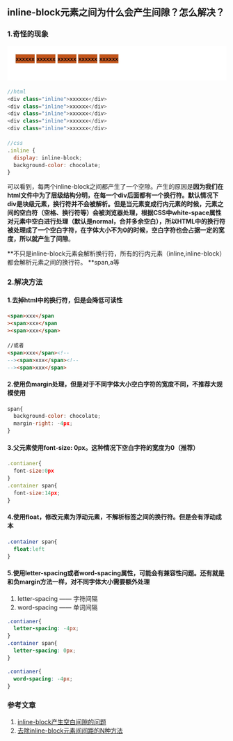 ## inline-block元素之间为什么会产生间隙？怎么解决？
### 1.奇怪的现象
![inlineblockblank01.jpg](./images/inlineblockblank01.jpg)

```js
//html
<div class="inline">xxxxxx</div>
<div class="inline">xxxxxx</div>
<div class="inline">xxxxxx</div>
<div class="inline">xxxxxx</div>
<div class="inline">xxxxxx</div>

//css
.inline {
  display: inline-block;
  background-color: chocolate;
}
```
可以看到，每两个inline-block之间都产生了一个空隙。产生的原因是**因为我们在html文件中为了层级结构分明，在每一个div后面都有一个换行符。默认情况下div是块级元素，换行符并不会被解析。但是当元素变成行内元素的时候，元素之间的空白符（空格、换行符等）会被浏览器处理，根据CSS中white-space属性对元素中空白进行处理（默认是normal，合并多余空白），所以HTML中的换行符被处理成了一个空白字符，在字体大小不为0的时候，空白字符也会占据一定的宽度，所以就产生了间隙**。

**不只是inline-block元素会解析换行符，所有的行内元素（inline,inline-block）都会解析元素之间的换行符。 **span,a等

### 2.解决方法
#### 1.去掉html中的换行符，但是会降低可读性
```html
<span>xxx</span
><span>xxx</span
><span>xxx</span>

//或者
<span>xxx</span><!--
--><span>xxx</span><!--
--><span>xxx</span>
```

#### 2.使用负margin处理，但是对于不同字体大小空白字符的宽度不同，不推荐大规模使用
```js
span{
  background-color: chocolate;
  margin-right: -4px;
}
```


#### 3.父元素使用font-size: 0px。这种情况下空白字符的宽度为0（推荐）
```js
.contianer{
  font-size:0px
}
.container span{
  font-size:14px;
}
```

#### 4.使用float，修改元素为浮动元素，不解析标签之间的换行符。但是会有浮动成本

```css
.container span{
  float:left
}
```

#### 5.使用letter-spacing或者word-spacing属性，可能会有兼容性问题。还有就是和负margin方法一样，对不同字体大小需要额外处理

1. letter-spacing —— 字符间隔
2. word-spacing —— 单词间隔

```css
.contianer{
  letter-spacing: -4px;
}
.container span{
  letter-spacing: 0px;
}
```

```css
.contianer{
  word-spacing: -4px;
}
```

### 参考文章
1. [inline-block产生空白间隙的问题](https://www.cnblogs.com/erduyang/p/5341953.html)
2. [去除inline-block元素间间距的N种方法](https://www.zhangxinxu.com/wordpress/2012/04/inline-block-space-remove-%E5%8E%BB%E9%99%A4%E9%97%B4%E8%B7%9D/)












